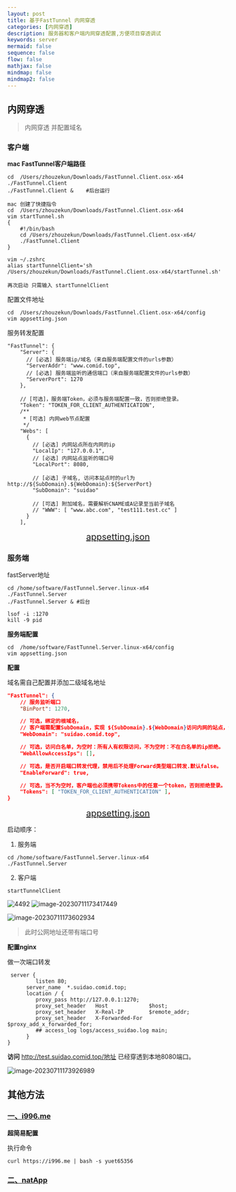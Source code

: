 ```yaml
---
layout: post
title: 基于FastTunnel 内网穿透
categories: [内网穿透]
description: 服务器和客户端内网穿透配置,方便项目穿透调试
keywords: server
mermaid: false
sequence: false
flow: false
mathjax: false
mindmap: false
mindmap2: false
---
```

## 内网穿透

>  内网穿透 并配置域名

### 客户端

**mac FastTunnel客户端路径**

```shell
cd  /Users/zhouzekun/Downloads/FastTunnel.Client.osx-x64
./FastTunnel.Client 
./FastTunnel.Client &    #后台运行

mac 创建了快捷指令 
cd  /Users/zhouzekun/Downloads/FastTunnel.Client.osx-x64
vim startTunnel.sh
{
    #!/bin/bash
    cd /Users/zhouzekun/Downloads/FastTunnel.Client.osx-x64/
    ./FastTunnel.Client
}

vim ~/.zshrc
alias startTunnelClient='sh /Users/zhouzekun/Downloads/FastTunnel.Client.osx-x64/startTunnel.sh'

再次启动 只需输入 startTunnelClient
```

配置文件地址

```shell
cd  /Users/zhouzekun/Downloads/FastTunnel.Client.osx-x64/config
vim appsetting.json

```

服务转发配置

```shell
"FastTunnel": {
    "Server": {
      // [必选] 服务端ip/域名（来自服务端配置文件的urls参数）
      "ServerAddr": "www.comid.top",
      // [必选] 服务端监听的通信端口（来自服务端配置文件的urls参数）
      "ServerPort": 1270
    },

    // [可选]，服务端Token，必须与服务端配置一致，否则拒绝登录。
    "Token": "TOKEN_FOR_CLIENT_AUTHENTICATION",
    /**
     * [可选] 内网web节点配置
     */
    "Webs": [
      {
        // [必选] 内网站点所在内网的ip
        "LocalIp": "127.0.0.1",
        // [必选] 内网站点监听的端口号
        "LocalPort": 8080,

        // [必选] 子域名, 访问本站点时的url为 http://${SubDomain}.${WebDomain}:${ServerPort}
        "SubDomain": "suidao"

        // [可选] 附加域名，需要解析CNAME或A记录至当前子域名
        // "WWW": [ "www.abc.com", "test111.test.cc" ]
      }
    ],
```

<center style="font-size:20px;color:#FFFFF;text-decoration:underline">appsetting.json</center> 

### 服务端

fastServer地址

```shell
cd /home/software/FastTunnel.Server.linux-x64
./FastTunnel.Server
./FastTunnel.Server & #后台

lsof -i :1270
kill -9 pid
```

**服务端配置**

```shell
cd  /home/software/FastTunnel.Server.linux-x64/config
vim appsetting.json
```

**配置**

域名需自己配置并添加二级域名地址

```json
"FastTunnel": {
    // 服务监听端口
    "BinPort": 1270,

    // 可选，绑定的根域名，
    // 客户端需配置SubDomain，实现 ${SubDomain}.${WebDomain}访问内网的站点，注意：需要通过域名访问网站时必选。
    "WebDomain": "suidao.comid.top",

    // 可选，访问白名单，为空时：所有人有权限访问，不为空时：不在白名单的ip拒绝。
    "WebAllowAccessIps": [],

    // 可选，是否开启端口转发代理，禁用后不处理Forward类型端口转发.默认false。
    "EnableForward": true,

    // 可选，当不为空时，客户端也必须携带Tokens中的任意一个token，否则拒绝登录。
    "Tokens": [ "TOKEN_FOR_CLIENT_AUTHENTICATION" ],
}
```

<center style="font-size:20px;color:#FFFFF;text-decoration:underline">appsetting.json</center> 

启动顺序：

1. 服务端

```shell
cd /home/software/FastTunnel.Server.linux-x64
./FastTunnel.Server
```

2. 客户端

```shell
startTunnelClient
```
![4492](http://images.comid.top/image/202307111734548.png)
![image-20230711173417449](http://images.comid.top/image/202307111734548.png)

![image-20230711173602934](http://images.comid.top/image/202307111736967.png)

> 此时公网地址还带有端口号

**配置nginx**

做一次端口转发

```shell
 server {
         listen 80;
      server_name  *.suidao.comid.top;
      location / {
         proxy_pass http://127.0.0.1:1270;
         proxy_set_header   Host             $host;
         proxy_set_header   X-Real-IP        $remote_addr;
         proxy_set_header   X-Forwarded-For  $proxy_add_x_forwarded_for;
         ## access_log logs/access_suidao.log main;
      }
}
```

**访问** http://test.suidao.comid.top/地址 已经穿透到本地8080端口。

![image-20230711173926989](http://images.comid.top/image/202307111739042.png)
## 其他方法

### [一、i996.me](https://www.i996.me/)

**超简易配置**

执行命令

```shell
curl https://i996.me | bash -s yuet65356
```

###  [二、natApp](https://natapp.cn/)





